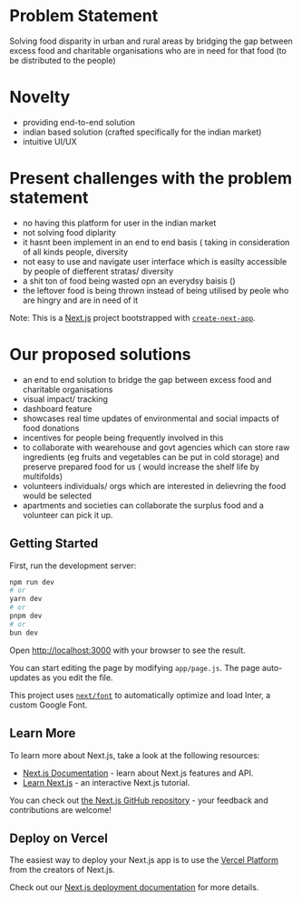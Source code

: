 # Problem Statement
Solving food disparity in urban and rural areas by bridging the gap between excess food and charitable organisations who are in need for that food (to be distributed to the people)

# Novelty
- providing end-to-end solution <br>
- indian based solution (crafted specifically for the indian market) <br>
- intuitive UI/UX <br>

# Present challenges with the problem statement
- no having this platform for user in the indian market <br>
- not solving food diplarity <br>
- it hasnt been implement in an end to end basis ( taking in consideration of all kinds people, diversity <br>
- not easy to use and navigate user interface which is easilty accessible by people of diefferent stratas/ diversity <br>
- a shit ton of food being wasted opn an everydsy baisis () <br>
- the leftover food is being thrown instead of being utilised by peole who are hingry and are in need of it <br>

Note: This is a [Next.js](https://nextjs.org/) project bootstrapped with [`create-next-app`](https://github.com/vercel/next.js/tree/canary/packages/create-next-app).

# Our proposed solutions
- an end to end solution to bridge the gap between excess food and charitable organisations <br>
- visual impact/ tracking <br>
- dashboard feature <br>
- showcases real time updates of environmental and social impacts of food donations <br>
- incentives for people being frequently involved in this <br>
- to collaborate with wearehouse and govt agencies which can store raw ingredients (eg fruits and vegetables can be put in cold storage) and preserve prepared food for us ( would increase the shelf life by multifolds) <br>
- volunteers individuals/ orgs which are interested in delievring the food would be selected <br>
- apartments and societies can collaborate the surplus food and a volunteer can pick it up.  <br>

## Getting Started

First, run the development server:

```bash
npm run dev
# or
yarn dev
# or
pnpm dev
# or
bun dev
```

Open [http://localhost:3000](http://localhost:3000) with your browser to see the result.

You can start editing the page by modifying `app/page.js`. The page auto-updates as you edit the file.

This project uses [`next/font`](https://nextjs.org/docs/basic-features/font-optimization) to automatically optimize and load Inter, a custom Google Font.

## Learn More

To learn more about Next.js, take a look at the following resources:

- [Next.js Documentation](https://nextjs.org/docs) - learn about Next.js features and API.
- [Learn Next.js](https://nextjs.org/learn) - an interactive Next.js tutorial.

You can check out [the Next.js GitHub repository](https://github.com/vercel/next.js/) - your feedback and contributions are welcome!

## Deploy on Vercel

The easiest way to deploy your Next.js app is to use the [Vercel Platform](https://vercel.com/new?utm_medium=default-template&filter=next.js&utm_source=create-next-app&utm_campaign=create-next-app-readme) from the creators of Next.js.

Check out our [Next.js deployment documentation](https://nextjs.org/docs/deployment) for more details.
